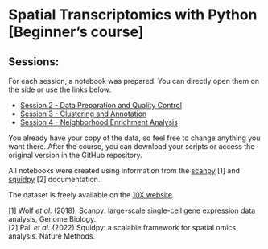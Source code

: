 # Spatial Transcriptomics with Python [Beginner’s course]

## Sessions:

For each session, a notebook was prepared. You can directly open them on the side or use the links below:

* [Session 2 - Data Preparation and Quality Control](./Session_2_Preprocessing.ipynb)
* [Session 3 - Clustering and Annotation](./Session_3_Clustering_and_Annotation.ipynb)
* [Session 4 - Neighborhood Enrichment Analysis](./Session_4_Neighborhood_Enrichment.ipynb)

You already have your copy of the data, so feel free to change anything you want there. After the course, you can download your scripts or access the original version in the GitHub repository.

All notebooks were created using information from the [scanpy](https://scanpy.readthedocs.io/en/stable/) [1] and [squidpy](https://squidpy.readthedocs.io/en/stable/) [2] documentation.

The dataset is freely available on the [10X website](https://support.10xgenomics.com/spatial-gene-expression/datasets/1.0.0/V1_Human_Lymph_Node).


[1] Wolf *et al.* (2018), Scanpy: large-scale single-cell gene expression data analysis, Genome Biology.
<br>
[2] Pall *et al.* (2022) Squidpy: a scalable framework for spatial omics analysis. Nature Methods.